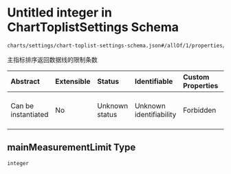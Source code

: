 # Untitled integer in ChartToplistSettings Schema

```txt
charts/settings/chart-toplist-settings-schema.json#/allOf/1/properties/mainMeasurementLimit
```

主指标排序返回数据线的限制条数

| Abstract            | Extensible | Status         | Identifiable            | Custom Properties | Additional Properties | Access Restrictions | Defined In                                                                                                               |
| :------------------ | :--------- | :------------- | :---------------------- | :---------------- | :-------------------- | :------------------ | :----------------------------------------------------------------------------------------------------------------------- |
| Can be instantiated | No         | Unknown status | Unknown identifiability | Forbidden         | Allowed               | none                | [chart-toplist-settings-schema.json\*](../out/charts/settings/chart-toplist-settings-schema.json "open original schema") |

## mainMeasurementLimit Type

`integer`
